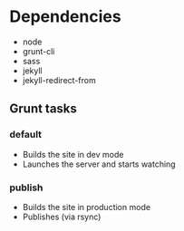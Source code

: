 # Dependencies

* node
* grunt-cli
* sass
* jekyll
* jekyll-redirect-from

## Grunt tasks

### default

* Builds the site in dev mode
* Launches the server and starts watching

### publish

* Builds the site in production mode
* Publishes (via rsync)
